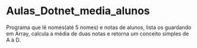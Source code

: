 # Aulas_Dotnet_media_alunos
Programa que lê nomes(até 5 nomes) e notas de alunos, lista os guardando em Array, calcula a média de duas notas e retorna um conceito simples de A à D.
